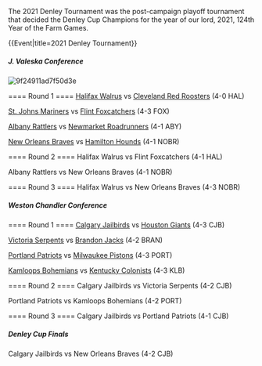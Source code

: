 
The 2021 Denley Tournament was the post-campaign playoff tournament that decided the Denley Cup Champions for the year of our lord, 2021, 124th Year of the Farm Games.

{{Event|title=2021 Denley Tournament}}

##### J. Valeska Conference #####

![9f24911ad7f50d3e](https://github.com/user-attachments/assets/696efe27-17aa-4b7c-bffc-be9960739c88)

==== Round 1 ====
[Halifax Walrus](halifax_walrus) vs [Cleveland Red Roosters](cleveland_red_roosters) (4-0 HAL)

[St. Johns Mariners](st__john_s_mariners) vs [Flint Foxcatchers](#a) (4-3 FOX)

[Albany Rattlers](albany_rattlers) vs [Newmarket Roadrunners](newmarket_roadrunners) (4-1 ABY)

[New Orleans Braves](#a) vs [Hamilton Hounds](hamilton_hounds) (4-1 NOBR)

==== Round 2 ====
Halifax Walrus vs Flint Foxcatchers (4-1 HAL)

Albany Rattlers vs New Orleans Braves (4-1 NOBR)

==== Round 3 ====
Halifax Walrus vs New Orleans Braves (4-3 NOBR)

##### Weston Chandler Conference #####

==== Round 1 ====
[Calgary Jailbirds](calgary_jailbirds) vs [Houston Giants](#a) (4-3 CJB)

[Victoria Serpents](#a) vs [Brandon Jacks](brandon_jacks) (4-2 BRAN)

[Portland Patriots](portland_patriots) vs [Milwaukee Pistons](milwaukee_pistons) (4-3 PORT)

[Kamloops Bohemians](#a) vs [Kentucky Colonists](kentucky_colonists) (4-3 KLB)

==== Round 2 ====
Calgary Jailbirds vs Victoria Serpents (4-2 CJB)

Portland Patriots vs Kamloops Bohemians (4-2 PORT)

==== Round 3 ====
Calgary Jailbirds vs Portland Patriots (4-1 CJB)
<br />

##### Denley Cup Finals #####
Calgary Jailbirds vs New Orleans Braves (4-2 CJB)
